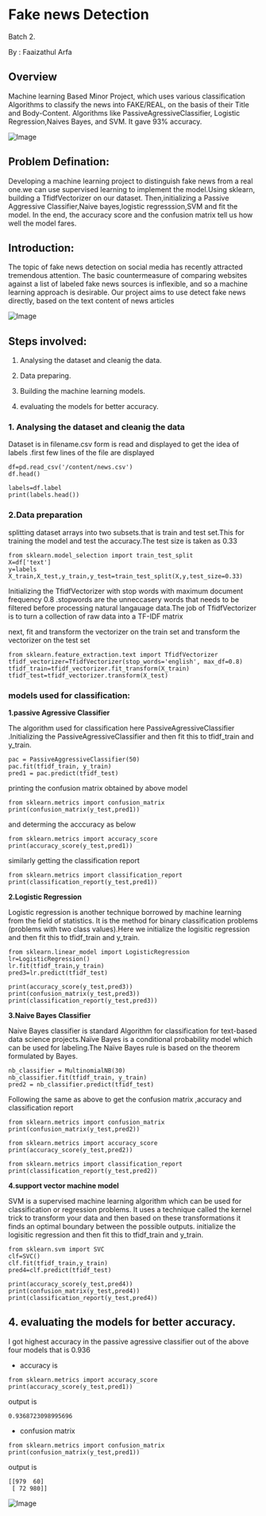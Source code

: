 # Fake news Detection
 Batch 2.
 
 By : Faaizathul Arfa
 
 ## Overview
 
 Machine learning Based Minor Project, which uses various classification Algorithms to classify the news into FAKE/REAL, on the basis of their Title and Body-Content. Algorithms like PassiveAgressiveClassifier, Logistic Regression,Naives Bayes, and SVM. It gave 93% accuracy.
 
 ![Image](https://www.arabianbusiness.com/public/styles/full_img/public/images/2018/05/18/fake-news.jpg?itok=2c5POe8V)

## Problem Defination:

Developing a machine learning project to distinguish fake news from a real one.we can use supervised learning to implement the model.Using sklearn, building a TfidfVectorizer on our dataset. Then,initializing a Passive Aggressive Classifier,Naive bayes,logistic regresssion,SVM and fit the model. In the end, the accuracy score and the confusion matrix tell us how well the model fares.
 
## Introduction:

The topic of fake news detection on social media has recently attracted tremendous attention. The basic countermeasure of comparing websites against a list of labeled fake news sources is inflexible, and so a machine learning approach is desirable. Our project aims to use detect fake news directly, based on the text content of news articles


 ![Image](https://www.pantechsolutions.net/media/wysiwyg/ML/twitter_fake_news_3.jpg)
 
## Steps involved:
 
 1. Analysing the dataset and cleanig the data.
 
 2. Data preparing.
 
 3. Building the machine learning models.
 
 4. evaluating the models for better accuracy.
 
### 1. Analysing the dataset and cleanig the data

Dataset is in filename.csv form is read and displayed to get the idea of labels .first few lines of the file are displayed 
```
df=pd.read_csv('/content/news.csv')
df.head()
```
```
labels=df.label
print(labels.head())
```
### 2.Data preparation
splitting dataset arrays into two subsets.that is train and test set.This for training the model and test the accuracy.The test size is taken as 0.33

```
from sklearn.model_selection import train_test_split
X=df['text']
y=labels
X_train,X_test,y_train,y_test=train_test_split(X,y,test_size=0.33)
```
Initializing the TfidfVectorizer with stop words with maximum document frequency 0.8  .stopwords are the unneccasery words that needs to be filtered before processing natural langauage data.The job of TfidfVectorizer is to turn a collection of raw data into a TF-IDF matrix

next, fit and transform the vectorizer on the train set and transform the vectorizer on the test set 
```
from sklearn.feature_extraction.text import TfidfVectorizer
tfidf_vectorizer=TfidfVectorizer(stop_words='english', max_df=0.8)
tfidf_train=tfidf_vectorizer.fit_transform(X_train) 
tfidf_test=tfidf_vectorizer.transform(X_test)
```


### models used for classification:
**1.passive Agressive Classifier**

The algorithm used for classification here PassiveAgressiveClassifier .Initializing the PassiveAgressiveClassifier and then fit this to tfidf_train and y_train.
```
pac = PassiveAggressiveClassifier(50) 
pac.fit(tfidf_train, y_train)
pred1 = pac.predict(tfidf_test)
```
printing the confusion matrix obtained by above model
```
from sklearn.metrics import confusion_matrix
print(confusion_matrix(y_test,pred1))
```
and determing the acccuracy as below
```
from sklearn.metrics import accuracy_score
print(accuracy_score(y_test,pred1))
```
similarly getting the classification report
```
from sklearn.metrics import classification_report
print(classification_report(y_test,pred1))
```
**2.Logistic Regression**

Logistic regression is another technique borrowed by machine learning from the field of statistics. It is the method for binary classification problems (problems with two class values).Here we initialize the logisitic regression and then fit this to tfidf_train and y_train.

```
from sklearn.linear_model import LogisticRegression
lr=LogisticRegression()
lr.fit(tfidf_train,y_train)
pred3=lr.predict(tfidf_test)
```
```
print(accuracy_score(y_test,pred3))
print(confusion_matrix(y_test,pred3))
print(classification_report(y_test,pred3))
```

**3.Naive Bayes Classifier**

Naive Bayes classifier is standard Algorithm for classification for text-based data science projects.Naïve Bayes is a conditional probability model which can be used for labeling.The Naïve Bayes rule is based on the theorem formulated by Bayes.
            
            
```
nb_classifier = MultinomialNB(30)
nb_classifier.fit(tfidf_train, y_train)
pred2 = nb_classifier.predict(tfidf_test)
```
Following the same as above to get the confusion matrix ,accuracy and classification report
```
from sklearn.metrics import confusion_matrix
print(confusion_matrix(y_test,pred2))
```
```
from sklearn.metrics import accuracy_score
print(accuracy_score(y_test,pred2))
```
```
from sklearn.metrics import classification_report
print(classification_report(y_test,pred2))
```
**4.support vector machine model**

SVM is a supervised machine learning algorithm which can be used for classification or regression problems. It uses a technique called the kernel trick to transform your data and then based on these transformations it finds an optimal boundary between the possible outputs.
initialize the logisitic regression and then fit this to tfidf_train and y_train.
```
from sklearn.svm import SVC
clf=SVC()
clf.fit(tfidf_train,y_train)
pred4=clf.predict(tfidf_test)
```
```
print(accuracy_score(y_test,pred4))
print(confusion_matrix(y_test,pred4))
print(classification_report(y_test,pred4))
```
## 4. evaluating the models for better accuracy.

 I got highest accuracy in the passive agressive classifier out of the above four models that is 0.936
 
 - accuracy is
 ```
from sklearn.metrics import accuracy_score
print(accuracy_score(y_test,pred1))
 ```
 output is
 ```
 0.9368723098995696
 ```
 - confusion matrix
 ```
from sklearn.metrics import confusion_matrix
print(confusion_matrix(y_test,pred1))
 ```
  output is
```
[[979  60]
 [ 72 980]]
```

 ![Image]()





